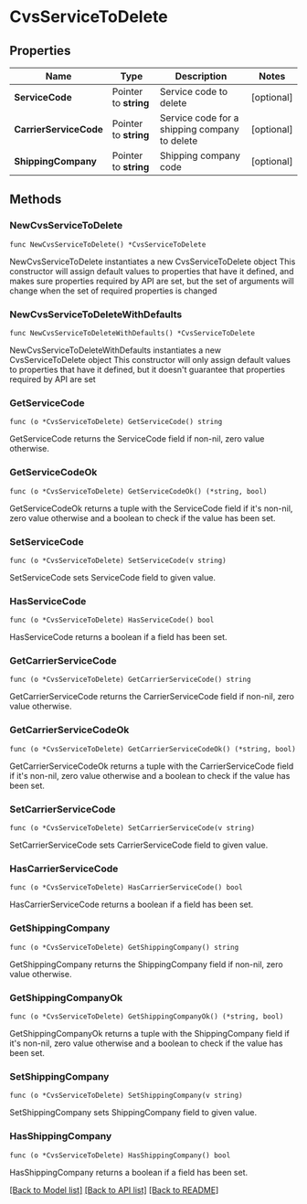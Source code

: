 # CvsServiceToDelete

## Properties

Name | Type | Description | Notes
------------ | ------------- | ------------- | -------------
**ServiceCode** | Pointer to **string** | Service code to delete | [optional] 
**CarrierServiceCode** | Pointer to **string** | Service code for a shipping company to delete | [optional] 
**ShippingCompany** | Pointer to **string** | Shipping company code | [optional] 

## Methods

### NewCvsServiceToDelete

`func NewCvsServiceToDelete() *CvsServiceToDelete`

NewCvsServiceToDelete instantiates a new CvsServiceToDelete object
This constructor will assign default values to properties that have it defined,
and makes sure properties required by API are set, but the set of arguments
will change when the set of required properties is changed

### NewCvsServiceToDeleteWithDefaults

`func NewCvsServiceToDeleteWithDefaults() *CvsServiceToDelete`

NewCvsServiceToDeleteWithDefaults instantiates a new CvsServiceToDelete object
This constructor will only assign default values to properties that have it defined,
but it doesn't guarantee that properties required by API are set

### GetServiceCode

`func (o *CvsServiceToDelete) GetServiceCode() string`

GetServiceCode returns the ServiceCode field if non-nil, zero value otherwise.

### GetServiceCodeOk

`func (o *CvsServiceToDelete) GetServiceCodeOk() (*string, bool)`

GetServiceCodeOk returns a tuple with the ServiceCode field if it's non-nil, zero value otherwise
and a boolean to check if the value has been set.

### SetServiceCode

`func (o *CvsServiceToDelete) SetServiceCode(v string)`

SetServiceCode sets ServiceCode field to given value.

### HasServiceCode

`func (o *CvsServiceToDelete) HasServiceCode() bool`

HasServiceCode returns a boolean if a field has been set.

### GetCarrierServiceCode

`func (o *CvsServiceToDelete) GetCarrierServiceCode() string`

GetCarrierServiceCode returns the CarrierServiceCode field if non-nil, zero value otherwise.

### GetCarrierServiceCodeOk

`func (o *CvsServiceToDelete) GetCarrierServiceCodeOk() (*string, bool)`

GetCarrierServiceCodeOk returns a tuple with the CarrierServiceCode field if it's non-nil, zero value otherwise
and a boolean to check if the value has been set.

### SetCarrierServiceCode

`func (o *CvsServiceToDelete) SetCarrierServiceCode(v string)`

SetCarrierServiceCode sets CarrierServiceCode field to given value.

### HasCarrierServiceCode

`func (o *CvsServiceToDelete) HasCarrierServiceCode() bool`

HasCarrierServiceCode returns a boolean if a field has been set.

### GetShippingCompany

`func (o *CvsServiceToDelete) GetShippingCompany() string`

GetShippingCompany returns the ShippingCompany field if non-nil, zero value otherwise.

### GetShippingCompanyOk

`func (o *CvsServiceToDelete) GetShippingCompanyOk() (*string, bool)`

GetShippingCompanyOk returns a tuple with the ShippingCompany field if it's non-nil, zero value otherwise
and a boolean to check if the value has been set.

### SetShippingCompany

`func (o *CvsServiceToDelete) SetShippingCompany(v string)`

SetShippingCompany sets ShippingCompany field to given value.

### HasShippingCompany

`func (o *CvsServiceToDelete) HasShippingCompany() bool`

HasShippingCompany returns a boolean if a field has been set.


[[Back to Model list]](../README.md#documentation-for-models) [[Back to API list]](../README.md#documentation-for-api-endpoints) [[Back to README]](../README.md)


